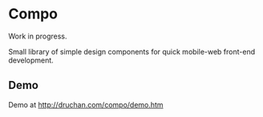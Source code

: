# Compo

Work in progress.

Small library of simple design components for quick mobile-web front-end development.

## Demo

Demo at http://druchan.com/compo/demo.htm

